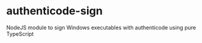 # authenticode-sign
NodeJS module to sign Windows executables with authenticode using pure TypeScript
